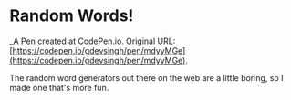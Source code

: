 # Random Words!
 _A Pen created at CodePen.io. Original URL: [https://codepen.io/gdevsingh/pen/mdyyMGe](https://codepen.io/gdevsingh/pen/mdyyMGe).

 The random word generators out there on the web are a little boring, so I made one that's more fun.
